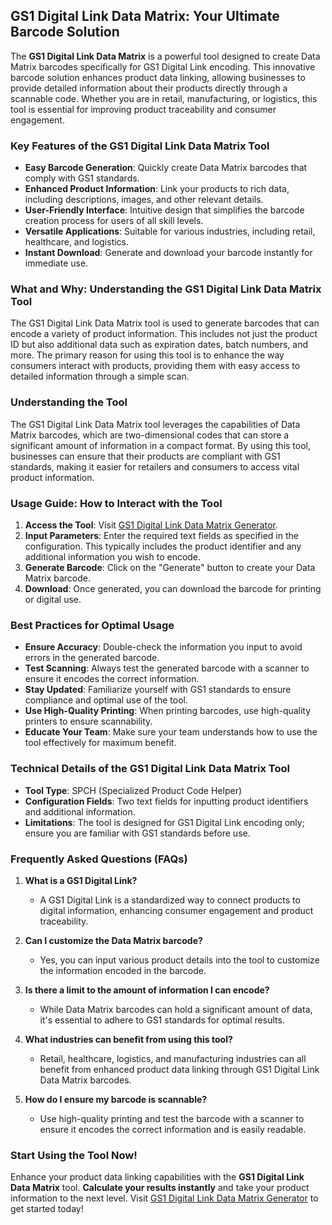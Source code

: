 ## GS1 Digital Link Data Matrix: Your Ultimate Barcode Solution

The **GS1 Digital Link Data Matrix** is a powerful tool designed to create Data Matrix barcodes specifically for GS1 Digital Link encoding. This innovative barcode solution enhances product data linking, allowing businesses to provide detailed information about their products directly through a scannable code. Whether you are in retail, manufacturing, or logistics, this tool is essential for improving product traceability and consumer engagement.

### Key Features of the GS1 Digital Link Data Matrix Tool

- **Easy Barcode Generation**: Quickly create Data Matrix barcodes that comply with GS1 standards.
- **Enhanced Product Information**: Link your products to rich data, including descriptions, images, and other relevant details.
- **User-Friendly Interface**: Intuitive design that simplifies the barcode creation process for users of all skill levels.
- **Versatile Applications**: Suitable for various industries, including retail, healthcare, and logistics.
- **Instant Download**: Generate and download your barcode instantly for immediate use.

### What and Why: Understanding the GS1 Digital Link Data Matrix Tool

The GS1 Digital Link Data Matrix tool is used to generate barcodes that can encode a variety of product information. This includes not just the product ID but also additional data such as expiration dates, batch numbers, and more. The primary reason for using this tool is to enhance the way consumers interact with products, providing them with easy access to detailed information through a simple scan.

### Understanding the Tool

The GS1 Digital Link Data Matrix tool leverages the capabilities of Data Matrix barcodes, which are two-dimensional codes that can store a significant amount of information in a compact format. By using this tool, businesses can ensure that their products are compliant with GS1 standards, making it easier for retailers and consumers to access vital product information.

### Usage Guide: How to Interact with the Tool

1. **Access the Tool**: Visit [GS1 Digital Link Data Matrix Generator](https://www.inayam.co/barcode/gs1dldatamatrix).
2. **Input Parameters**: Enter the required text fields as specified in the configuration. This typically includes the product identifier and any additional information you wish to encode.
3. **Generate Barcode**: Click on the "Generate" button to create your Data Matrix barcode.
4. **Download**: Once generated, you can download the barcode for printing or digital use.

### Best Practices for Optimal Usage

- **Ensure Accuracy**: Double-check the information you input to avoid errors in the generated barcode.
- **Test Scanning**: Always test the generated barcode with a scanner to ensure it encodes the correct information.
- **Stay Updated**: Familiarize yourself with GS1 standards to ensure compliance and optimal use of the tool.
- **Use High-Quality Printing**: When printing barcodes, use high-quality printers to ensure scannability.
- **Educate Your Team**: Make sure your team understands how to use the tool effectively for maximum benefit.

### Technical Details of the GS1 Digital Link Data Matrix Tool

- **Tool Type**: SPCH (Specialized Product Code Helper)
- **Configuration Fields**: Two text fields for inputting product identifiers and additional information.
- **Limitations**: The tool is designed for GS1 Digital Link encoding only; ensure you are familiar with GS1 standards before use.

### Frequently Asked Questions (FAQs)

1. **What is a GS1 Digital Link?**
   - A GS1 Digital Link is a standardized way to connect products to digital information, enhancing consumer engagement and product traceability.

2. **Can I customize the Data Matrix barcode?**
   - Yes, you can input various product details into the tool to customize the information encoded in the barcode.

3. **Is there a limit to the amount of information I can encode?**
   - While Data Matrix barcodes can hold a significant amount of data, it's essential to adhere to GS1 standards for optimal results.

4. **What industries can benefit from using this tool?**
   - Retail, healthcare, logistics, and manufacturing industries can all benefit from enhanced product data linking through GS1 Digital Link Data Matrix barcodes.

5. **How do I ensure my barcode is scannable?**
   - Use high-quality printing and test the barcode with a scanner to ensure it encodes the correct information and is easily readable.

### Start Using the Tool Now!

Enhance your product data linking capabilities with the **GS1 Digital Link Data Matrix** tool. **Calculate your results instantly** and take your product information to the next level. Visit [GS1 Digital Link Data Matrix Generator](https://www.inayam.co/barcode/gs1dldatamatrix) to get started today!